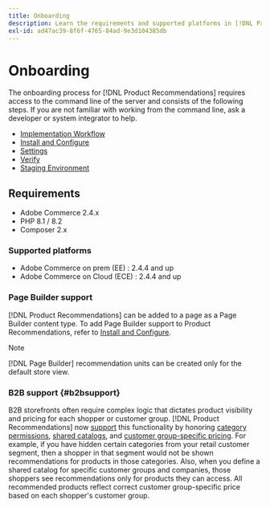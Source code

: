 ```yaml
---
title: Onboarding
description: Learn the requirements and supported platforms in [!DNL Product Recommendations].
exl-id: ad47ac39-8f6f-4765-84ad-9e3d104385db
---
```

# Onboarding

The onboarding process for [!DNL Product Recommendations] requires access to the command line of the server and consists of the following steps. If you are not familiar with working from the command line, ask a developer or system integrator to help.

- [Implementation Workflow](implementation-workflow.md)
- [Install and Configure](install-configure.md)
- [Settings](settings.md)
- [Verify](verify.md)
- [Staging Environment](staging-environment.md)

## Requirements

- Adobe Commerce 2.4.x
- PHP 8.1 / 8.2
- Composer 2.x

### Supported platforms

- Adobe Commerce on prem (EE) : 2.4.4 and up
- Adobe Commerce on Cloud (ECE) : 2.4.4 and up

### Page Builder support

[!DNL Product Recommendations] can be added to a page as a Page Builder content type. To add Page Builder support to Product Recommendations, refer to [Install and Configure](install-configure.md).

   >[!NOTE]
   >
   >[!DNL Page Builder] recommendation units can be created only for the default store view.

### B2B support {#b2bsupport}

B2B storefronts often require complex logic that dictates product visibility and pricing for each shopper or customer group. [!DNL Product Recommendations] now [support](release-notes.md) this functionality by honoring [category permissions](https://experienceleague.adobe.com/docs/commerce-admin/catalog/categories/category-permissions.html), [shared catalogs](https://experienceleague.adobe.com/docs/commerce-admin/b2b/shared-catalogs/catalog-shared.html), and [customer group-specific pricing](https://experienceleague.adobe.com/docs/commerce-admin/catalog/products/pricing/pricing-advanced.html). For example, if you have hidden certain categories from your retail customer segment, then a shopper in that segment would not be shown recommendations for products in those categories. Also, when you define a shared catalog for specific customer groups and companies, those shoppers see recommendations only for products they can access. All recommended products reflect correct customer group-specific price based on each shopper's customer group.
